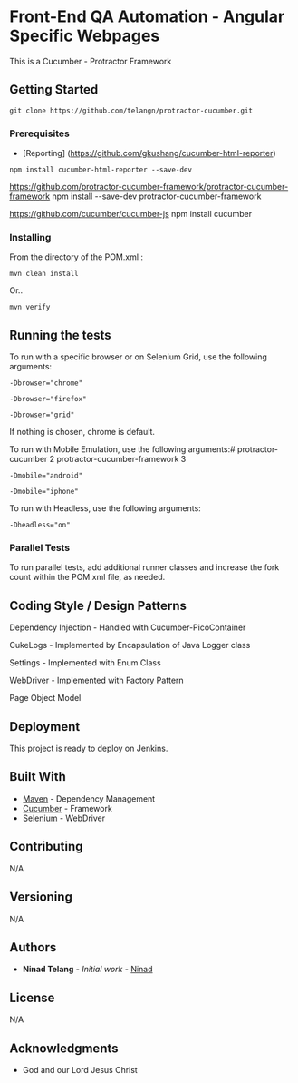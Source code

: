 
  # Front-End QA Automation - Angular Specific Webpages

This is a Cucumber - Protractor Framework

## Getting Started

```
git clone https://github.com/telangn/protractor-cucumber.git
```

### Prerequisites

* [Reporting] (https://github.com/gkushang/cucumber-html-reporter)

```
npm install cucumber-html-reporter --save-dev
```

https://github.com/protractor-cucumber-framework/protractor-cucumber-framework
npm install --save-dev protractor-cucumber-framework

https://github.com/cucumber/cucumber-js
npm install cucumber


### Installing

From the directory of the POM.xml :

```
mvn clean install
```
Or..

```
mvn verify
```

## Running the tests

To run with a specific browser or on Selenium Grid, use the following arguments:

```
-Dbrowser="chrome"
```
```
-Dbrowser="firefox"
```
```
-Dbrowser="grid"
```

If nothing is chosen, chrome is default.

To run with Mobile Emulation, use the following arguments:# protractor-cucumber
2
protractor-cucumber-framework
3


```
-Dmobile="android"
```
```
-Dmobile="iphone"
```

To run with Headless, use the following arguments:

```
-Dheadless="on"
```

### Parallel Tests

To run parallel tests, add additional runner classes and increase the fork count within the POM.xml file, as needed.


## Coding Style / Design Patterns

Dependency Injection - Handled with Cucumber-PicoContainer

CukeLogs - Implemented by Encapsulation of Java Logger class

Settings - Implemented with Enum Class

WebDriver - Implemented with Factory Pattern

Page Object Model

## Deployment

This project is ready to deploy on Jenkins. 

## Built With

* [Maven](https://maven.apache.org/) - Dependency Management
* [Cucumber](https://cucumber.io/) - Framework
* [Selenium](https://www.seleniumhq.org/) - WebDriver


## Contributing

N/A

## Versioning

N/A

## Authors

* **Ninad Telang** - *Initial work* - [Ninad](https://github.com/telangn)


## License

N/A

## Acknowledgments

* God and our Lord Jesus Christ


  
